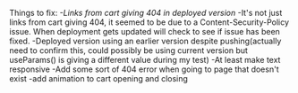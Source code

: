 Things to fix: 
*-Links from cart giving 404 in deployed version*
-It's not just links from cart giving 404, it seemed to be due to a Content-Security-Policy issue. When deployment gets updated will check to see if issue has been fixed.
-Deployed version using an earlier version despite pushing(actually need to confirm this, could possibly be using current version but useParams() is giving a different value during my test)
-At least make text responsive
-Add some sort of 404 error when going to page that doesn't exist
-add animation to cart opening and closing